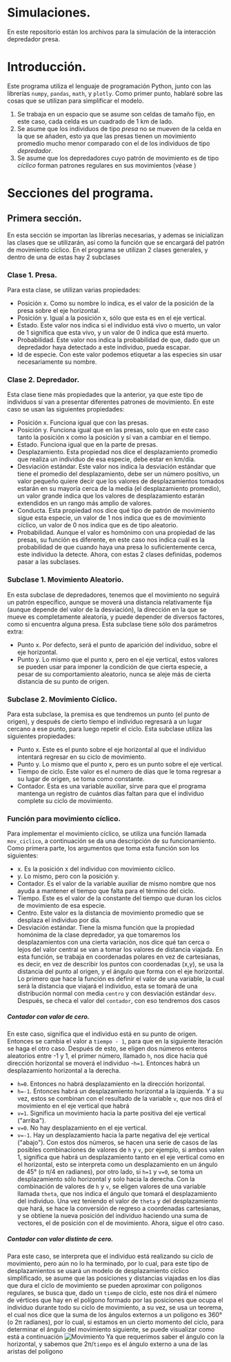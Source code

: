 # Simulaciones.
En este repositorio están los archivos para la simulación de la interacción depredador presa.
# Introducción.
Este programa utiliza el lenguaje de programación Python, junto con las librerías  `numpy`, `pandas`, `math`, y `plotly`. Como primer punto, hablaré sobre las cosas que se utilizan para simplificar el modelo.
1. Se trabaja en un espacio que se asume son celdas de tamaño fijo, en este caso, cada celda es un cuadrado de 1 km de lado.
2. Se asume que los individuos de tipo *presa* no se mueven de la celda en la que se añaden, esto ya que las presas tienen un movimiento promedio mucho menor comparado con el de los individuos de tipo *depredador*.
3. Se asume que los depredadores cuyo patrón de movimiento es de tipo *cíclico* forman patrones regulares en sus movimientos (véase )
# Secciones del programa.
## Primera sección.
En esta sección se importan las librerías necesarias, y ademas se inicializan las clases que se utilizarán, así como la función que se encargará del patrón de movimiento cíclico. En el programa se utilizan 2 clases generales, y dentro de una de estas hay 2 subclases
### Clase 1. Presa.
Para esta clase, se utilizan varias propiedades:
- Posición x. Como su nombre lo indica, es el valor de la posición de la presa sobre el eje horizontal.
- Posición y. Igual a la posición x, sólo que esta es en el eje vertical.
- Estado. Este valor nos indica si el individuo está vivo o muerto, un valor de 1 significa que esta vivo, y un valor de 0 indica que está muerto.
- Probabilidad. Este valor nos indica la probabilidad de que, dado que un depredador haya detectado a este individuo, pueda escapar.
- Id de especie. Con este valor podemos etiquetar a las especies sin usar necesariamente su nombre.
### Clase 2. Depredador.
Esta clase tiene más propiedades que la anterior, ya que este tipo de individuos sí van a presentar diferentes patrones de movimiento. En este caso se usan las siguientes propiedades:
- Posición x. Funciona igual que con las presas.
- Posición y. Funciona igual que en las presas, solo que en este caso tanto la posición x como la posición y sí van a cambiar en el tiempo.
- Estado. Funciona igual que en la parte de presas.
- Desplazamiento. Esta propiedad nos dice el desplazamiento promedio que realiza un individuo de esa especie, debe estar en km/día.
- Desviación estándar. Este valor nos indica la desviación estándar que tiene el promedio del desplazamiento, debe ser un número positivo, un valor pequeño quiere decir que los valores de desplazamientos tomados estarán en su mayoría cerca de la media (el desplazamiento promedio), un valor grande indica que los valores de desplazamiento estarán extendidos en un rango más amplio de valores.
- Conducta. Esta propiedad nos dice qué tipo de patrón de movimiento sigue esta especie, un valor de 1 nos indica que es de movimiento cíclico, un valor de 0 nos indica que es de tipo aleatorio.
- Probabilidad. Aunque el valor es homónimo con una propiedad de las presas, su función es diferente, en este caso nos indica cuál es la probabilidad de que cuando haya una presa lo suficientemente cerca, este individuo la detecte.
Ahora, con estas 2 clases definidas, podemos pasar a las subclases.
### Subclase 1. Movimiento Aleatorio.
En esta subclase de depredadores, tenemos que el movimiento no seguirá un patrón específico, aunque se moverá una distancia relativamente fija (aunque depende del valor de la desviación), la dirección en la que se mueve es completamente aleatoria, y puede depender de diversos factores, como si encuentra alguna presa. Esta subclase tiene sólo dos parámetros extra:
- Punto x. Por defecto, será el punto de aparición del individuo, sobre el eje horizontal.
- Punto y. Lo mismo que el punto x, pero en el eje vertical, estos valores se pueden usar para imponer la condición de que cierta especie, a pesar de su comportamiento aleatorio, nunca se aleje más de cierta distancia de su punto de origen.
### Subclase 2. Movimiento Cíclico.
Para esta subclase, la premisa es que tendremos un punto (el punto de origen), y después de cierto tiempo el individuo regresará a un lugar cercano a ese punto, para luego repetir el ciclo. Esta subclase utiliza las siguientes propiedades:
- Punto x. Este es el punto sobre el eje horizontal al que el individuo intentará regresar en su ciclo de movimiento.
- Punto y. Lo mismo que el punto x, pero es un punto sobre el eje vertical.
- Tiempo de ciclo. Este valor es el numero de días que le toma regresar a su lugar de origen, se toma como constante.
- Contador. Esta es una variable auxiliar, sirve para que el programa mantenga un registro de cuántos días faltan para que el individuo complete su ciclo de movimiento.
### Función para movimiento cíclico.
Para implementar el movimiento cíclico, se utiliza una función llamada `mov_ciclico`, a continuación se da una descripción de su funcionamiento. Como primera parte, los argumentos que toma esta función son los siguientes:
- x. Es la posición x del individuo con movimiento cíclico.
- y. Lo mismo, pero con la posición y.
- Contador. Es el valor de la variable auxiliar de mismo nombre que nos ayuda a mantener el tiempo que falta para el término del ciclo.
- Tiempo. Este es el valor de la constante del tiempo que duran los ciclos de movimiento de esa especie.
- Centro. Este valor es la distancia de movimiento promedio que se desplaza el individuo por día. 
- Desviación estándar. Tiene la misma función que la propiedad homónima de la clase depredador, ya que tomaremos los desplazamientos con una cierta variación, nos dice qué tan cerca o lejos del valor central se van a tomar los valores de distancia viajada.
En esta función, se trabaja en coordenadas polares en vez de cartesianas, es decir, en vez de describir los puntos con coordenadas (x,y), se usa la distancia del punto al origen, y el ángulo que forma con el eje horizontal. Lo primero que hace la función es definir el valor de una variable, la cual será la distancia que viajará el individuo, esta se tomará de una distribución normal con media `centro` y con desviación estándar `desv`. Después, se checa el valor del `contador`, con eso tendremos dos casos
##### Contador con valor de cero.
En este caso, significa que el individuo está en su punto de origen. Entonces se cambia el valor a `tiempo - 1`, para que en la siguiente iteración se haga el otro caso. Después de esto, se eligen dos números enteros aleatorios entre -1 y 1, el primer número, llamado `h`, nos dice hacia qué dirección horizontal se moverá el individuo
-`h=1`. Entonces habrá un desplazamiento horizontal a la derecha.
- `h=0`. Entonces no habrá desplazamiento en la dirección horizontal.
- `h=-1`. Entonces habrá un desplazamiento horizontal a la izquierda.
Y a su vez, estos se combinan con el resultado de la variable `v`, que nos dirá el movimiento en el eje vertical que habrá
- `v=1`. Significa un movimiento hacia la parte positiva del eje vertical ("arriba").
- `v=0`. No hay desplazamiento en el eje vertical.
- `v=-1`. Hay un desplazamiento hacia la parte negativa del eje vertical ("abajo").
Con estos dos números, se hacen una serie de casos de las posibles combinaciones de valores de `h` y `v`, por ejemplo, si ambos valen 1, significa que habrá un desplazamiento tanto en el eje vertical como en el horizontal, esto se interpreta como un desplazamiento en un ángulo de 45° (o π/4 en radianes), por otro lado, si `h=1` y `v=0`, se toma un desplazamiento sólo horizontal y solo hacia la derecha. Con la combinación de valores de `h` y `v`, se eligen valores de una variable llamada `theta`, que nos indica el ángulo que tomará el desplazamiento del individuo. Una vez teniendo el valor de `theta` y del desplazamiento que hará, se hace la conversión de regreso a coordenadas cartesianas, y se obtiene la nueva posición del individuo haciendo una suma de vectores, el de posición con el de movimiento. Ahora, sigue el otro caso.
##### Contador con valor distinto de cero.
Para este caso, se interpreta que el individuo está realizando su ciclo de movimiento, pero aún no lo ha terminado, por lo cual, para este tipo de desplazamientos se usará un modelo de desplazamiento cíclico simplificado, se asume que las posiciones y distancias viajadas en los días que dura el ciclo de movimiento se pueden aproximar con poligonos regulares, se busca que, dado un `tiempo` de ciclo, este nos dirá el número de vértices que hay en el polígono formado por las posiciones que ocupa el individuo durante todo su ciclo de movimiento, a su vez, se usa un teorema, el cual nos dice que la suma de los ángulos externos a un polígono es 360° (o 2π radianes), por lo cual, si estamos en un cierto momento del ciclo, para determinar el ángulo del movimiento siguiente, se puede visualizar como está a continuación
![Movimiento](https://github.com/user-attachments/assets/2071141e-1252-4c52-b4dc-f5aa2c6d5f66)
Ya que requerimos saber el ángulo con la horizontal, y sabemos que 2π/`tiempo` es el ángulo externo a una de las aristas del polígono  

